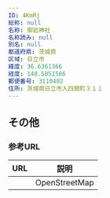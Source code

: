 ```yaml
---
ID: 4KmRj
総称: null
名称: 御岩神社
名称読み: null
別名: null
都道府県: 茨城県
区域: 日立市
緯度: 36.6361366
経度: 140.5851586
郵便番号: 3110402
住所: 茨城県日立市入四間町３１１
---
```


## その他

### 参考URL

| URL | 説明          |
| --- | ------------- |
|     | OpenStreetMap |
